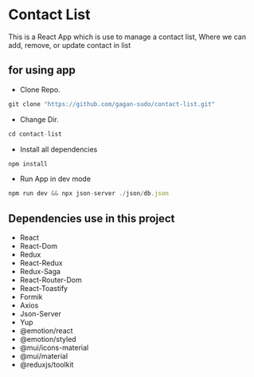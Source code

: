 # Contact List

This is a React App which is use to manage a contact list,
Where we can add, remove, or update contact in list 


## for using app 

- Clone Repo.

```js
git clone "https://github.com/gagan-sudo/contact-list.git"
```

- Change Dir. 

```js
cd contact-list
```

- Install all dependencies

```js
npm install
```

- Run App in dev mode   

```js
npm run dev && npx json-server ./json/db.json
```

## Dependencies use in this project

- React 
- React-Dom
- Redux
- React-Redux
- Redux-Saga
- React-Router-Dom
- React-Toastify
- Formik
- Axios
- Json-Server
- Yup
- @emotion/react
- @emotion/styled
- @mui/icons-material
- @mui/material
- @reduxjs/toolkit
